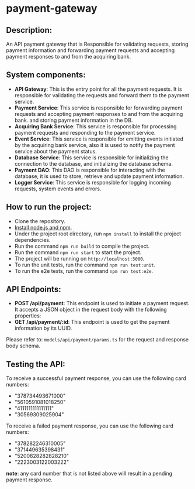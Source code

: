 # payment-gateway

## Description:
An API payment gateway that is Responsible for validating requests, storing payment information and forwarding 
payment requests and accepting payment responses to and from the acquiring bank.

## System components:
- **API Gateway**: This is the entry point for all the payment requests. It is responsible for validating the requests and forward them to the payment service.
- **Payment Service**: This service is responsible for forwarding payment requests and accepting payment responses to and from the acquiring bank. and storing payment information in the DB.
- **Acquiring Bank Service**: This service is responsible for processing payment requests and responding to the payment service.
- **Event Service**: This service is responsible for emitting events initiated by the acquiring bank service, also it is used to notify the payment service about the payment status.
- **Database Service**: This service is responsible for initializing the connection to the database, and initializing the database schema.
- **Payment DAO**: This DAO is responsible for interacting with the database, it is used to store, retrieve and update payment information.
- **Logger Service**: This service is responsible for logging incoming requests, system events and errors.

## How to run the project:
- Clone the repository.
- [Install node.js and npm](https://nodejs.org/en/download/package-manager).
- Under the project root directory, run `npm install` to install the project dependencies.
- Run the command `npm run build` to compile the project.
- Run the command `npm run start` to start the project.
- The project will be running on `http://localhost:3000`.
- To run the unit tests, run the command `npm run test:unit`.
- To run the e2e tests, run the command `npm run test:e2e`.

## API Endpoints:
- **POST /api/payment**: This endpoint is used to initiate a payment request. It accepts a JSON object in the request body with the following properties:
- **GET /api/payment/:id**: This endpoint is used to get the payment information by its UUID.

Please refer to: `models/api/payment/params.ts` for the request and response body schema.

## Testing the API:
To receive a successful payment response, you can use the following card numbers:
* "378734493671000"
* "5610591081018250"
* "4111111111111111"
* "30569309025904"

To receive a failed payment response, you can use the following card numbers:
* "378282246310005"
* "371449635398431"
* "5200828282828210"
* "2223003122003222"

**note**: any card number that is not listed above will result in a pending payment response.